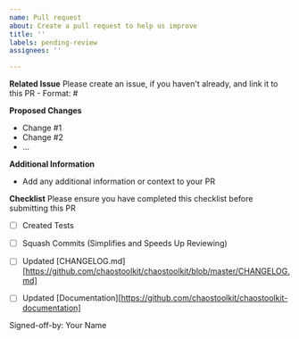 ```yaml
---
name: Pull request
about: Create a pull request to help us improve
title: ''
labels: pending-review
assignees: ''

---
```


**Related Issue**
Please create an issue, if you haven't already, and link it to this PR - Format: #<issue-id>

  
**Proposed Changes**
- Change #1
- Change #2
- ...

  
**Additional Information**
- Add any additional information or context to your PR

  
**Checklist**
Please ensure you have completed this checklist before submitting this PR
- [ ] Created Tests
- [ ] Squash Commits (Simplifies and Speeds Up Reviewing)
- [ ] Updated [CHANGELOG.md][https://github.com/chaostoolkit/chaostoolkit/blob/master/CHANGELOG.md]
- [ ] Updated [Documentation][https://github.com/chaostoolkit/chaostoolkit-documentation]


Signed-off-by: Your Name <Your Email>
